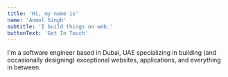```yaml
---
title: 'Hi, my name is'
name: 'Anmol Singh'
subtitle: 'I build things on web.'
buttonText: 'Get In Touch'
---
```


I'm a software engineer based in Dubai, UAE specializing in building (and occasionally designing) exceptional websites, applications, and everything in between.
